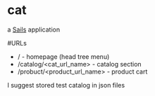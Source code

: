 # cat

a [Sails](http://sailsjs.org) application


#URLs

* / - homepage (head tree menu)
* /catalog/<cat_url_name> - catalog section
* /probuct/<product_url_name> - product cart


I suggest stored test catalog in json files 